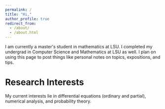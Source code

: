 ```yaml
---
permalink: /
title: "Hi,"
author_profile: true
redirect_from: 
  - /about/
  - /about.html
---
```

I am currently a master's student in mathematics at LSU. I completed my undergrad in Computer Science and Mathematics at LSU as well. I plan on using this page to post things like personal notes on topics, expositions, and tips.

Research Interests
======
My current interests lie in differential equations (ordinary and partial), numerical analysis, and probability theory. 
